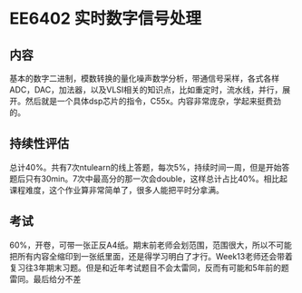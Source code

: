 # EE6402 实时数字信号处理

## 内容

基本的数字二进制，模数转换的量化噪声数学分析，带通信号采样，各式各样ADC，DAC，加法器，以及VLSI相关的知识点，比如重定时，流水线，并行，展开。然后就是一个具体dsp芯片的指令，C55x。内容非常庞杂，学起来挺费劲的。

## 持续性评估

总计40%。共有7次ntulearn的线上答题，每次5%，持续时间一周，但是开始答题后只有30min。7次中最高分的那一次会double，这样总计占比40%。相比起课程难度，这个作业算非常简单了，很多人能把平时分拿满。

## 考试

60%，开卷，可带一张正反A4纸。期末前老师会划范围，范围很大，所以不可能把所有内容全缩印到一张纸里面，还是得学习明白了才行。Week13老师还会带着复习往3年期末习题。但是和近年考试题目不会太雷同，反而有可能和5年前的题雷同。最后给分不差
